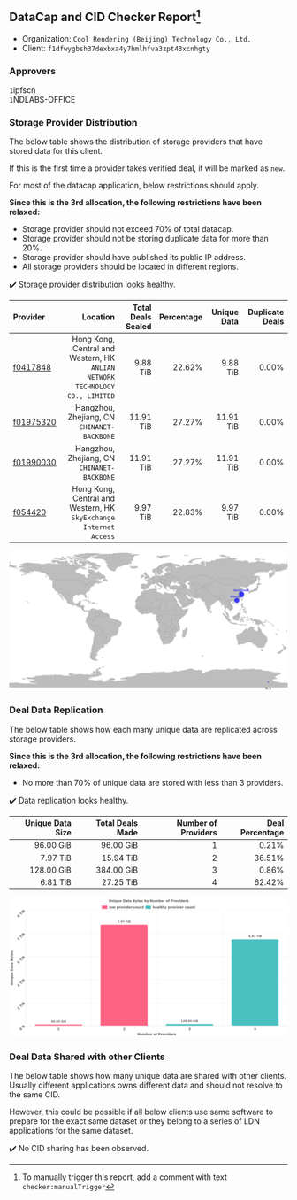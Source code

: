 ## DataCap and CID Checker Report[^1]
 - Organization: `Cool Rendering (Beijing) Technology Co., Ltd.`
 - Client: `f1dfwygbsh37dexbxa4y7hmlhfva3zpt43xcnhgty`
### Approvers
`1`ipfscn<br/>`1`NDLABS-OFFICE

### Storage Provider Distribution
The below table shows the distribution of storage providers that have stored data for this client.

If this is the first time a provider takes verified deal, it will be marked as `new`.

For most of the datacap application, below restrictions should apply.

**Since this is the 3rd allocation, the following restrictions have been relaxed:**
 - Storage provider should not exceed 70% of total datacap.
 - Storage provider should not be storing duplicate data for more than 20%.
 - Storage provider should have published its public IP address.
 - All storage providers should be located in different regions.

✔️ Storage provider distribution looks healthy.

| Provider                                              |                                                                        Location | Total Deals Sealed | Percentage | Unique Data | Duplicate Deals |
| :---------------------------------------------------- | ------------------------------------------------------------------------------: | -----------------: | ---------: | ----------: | --------------: |
| [f0417848](https://filfox.info/en/address/f0417848)   | Hong Kong, Central and Western, HK<br/>`ANLIAN NETWORK TECHNOLOGY CO., LIMITED` |           9.88 TiB |     22.62% |    9.88 TiB |           0.00% |
| [f01975320](https://filfox.info/en/address/f01975320) |                                  Hangzhou, Zhejiang, CN<br/>`CHINANET-BACKBONE` |          11.91 TiB |     27.27% |   11.91 TiB |           0.00% |
| [f01990030](https://filfox.info/en/address/f01990030) |                                  Hangzhou, Zhejiang, CN<br/>`CHINANET-BACKBONE` |          11.91 TiB |     27.27% |   11.91 TiB |           0.00% |
| [f054420](https://filfox.info/en/address/f054420)     |            Hong Kong, Central and Western, HK<br/>`SkyExchange Internet Access` |           9.97 TiB |     22.83% |    9.97 TiB |           0.00% |

![Provider Distribution](https://raw.githubusercontent.com/data-preservation-programs/filplus-checker-assets/main/filecoin-project/filecoin-plus-large-datasets/issues/1217/1672740287847.png)
### Deal Data Replication
The below table shows how each many unique data are replicated across storage providers.

**Since this is the 3rd allocation, the following restrictions have been relaxed:**
- No more than 70% of unique data are stored with less than 3 providers.

✔️ Data replication looks healthy.

| Unique Data Size | Total Deals Made | Number of Providers | Deal Percentage |
| ---------------: | ---------------: | ------------------: | --------------: |
|        96.00 GiB |        96.00 GiB |                   1 |           0.21% |
|         7.97 TiB |        15.94 TiB |                   2 |          36.51% |
|       128.00 GiB |       384.00 GiB |                   3 |           0.86% |
|         6.81 TiB |        27.25 TiB |                   4 |          62.42% |

![Replication Distribution](https://raw.githubusercontent.com/data-preservation-programs/filplus-checker-assets/main/filecoin-project/filecoin-plus-large-datasets/issues/1217/1672740288883.png)
### Deal Data Shared with other Clients
The below table shows how many unique data are shared with other clients.
Usually different applications owns different data and should not resolve to the same CID.

However, this could be possible if all below clients use same software to prepare for the exact same dataset or they belong to a series of LDN applications for the same dataset.

✔️ No CID sharing has been observed.

[^1]: To manually trigger this report, add a comment with text `checker:manualTrigger`
